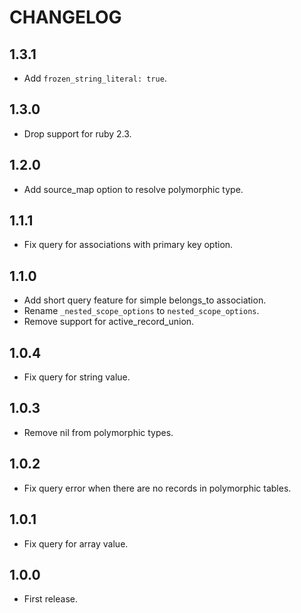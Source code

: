 # CHANGELOG

## 1.3.1

* Add `frozen_string_literal: true`.

## 1.3.0

* Drop support for ruby 2.3.

## 1.2.0

* Add source_map option to resolve polymorphic type.

## 1.1.1

* Fix query for associations with primary key option.

## 1.1.0

* Add short query feature for simple belongs_to association.
* Rename `_nested_scope_options` to `nested_scope_options`.
* Remove support for active_record_union.

## 1.0.4

* Fix query for string value.

## 1.0.3

* Remove nil from polymorphic types.

## 1.0.2

* Fix query error when there are no records in polymorphic tables.

## 1.0.1

* Fix query for array value.

## 1.0.0

* First release.
